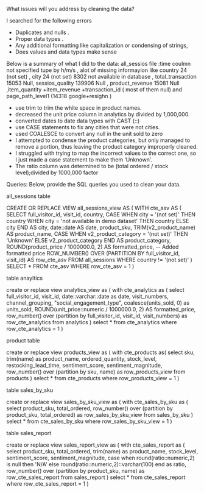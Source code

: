 
What issues will you address by cleaning the data?


I searched  for the following errors
- Duplicates and nulls .
- Proper data types .
- Any additional formatting like capitalization or condensing of strings,
- Does values and data types make sense

Below is a summary of what I did to the data:
all_sessios file :time coulmn not specified tupe by h/m/s , alot of missing informayion like country 24 (not set) , city 24 (not set) 8302 not available in database , total_transaction 15053 Null, sessios_quality 139906 Null
, product_revenue 15081 Null ,item_quantity +item_revenue +transaction_id ( most of them null) and page_path_level1 (14318 google+resighn )

* use trim to trim the white space in product names.
* decreased the unit price column in analytics by divided by	1,000,000.
* converted dates to date data types with CAST (::)
* use CASE statements to fix any cities that were not cities. 
* used COALESCE to convert any null in the unit sold to zero 
* I attempted to condense the product categories, but only managed to 	remove a portion, thus leaving the product category improperly 	cleaned.
* I struggled with trying to map the incorrect values 	to the correct one, so I just made a case statement to make them 	‘Unknown’.
* The ratio column was determined to be (total ordered / stock level);divided by 1000,000 factor



Queries:
Below, provide the SQL queries you used to clean your data.

all_sessions table 

CREATE OR REPLACE VIEW all_sessions_view AS (
    WITH cte_asv AS (
SELECT 
 full_visitor_id,
visit_id,
 country,
 CASE
  WHEN city = '(not set)' THEN country
  WHEN city = 'not available in demo dataset' THEN country
ELSE city
  END AS city,
date::date AS date,
product_sku,
 TRIM(v2_product_name) AS product_name,
 CASE
 WHEN v2_product_category = '(not set)' THEN 'Unknown'
 ELSE v2_product_category
 END AS product_category,
 ROUND(product_price / 1000000.0, 2) AS formatted_price, -- Added formatted price
 ROW_NUMBER() OVER (PARTITION BY full_visitor_id, visit_id) AS row_cte_asv
 FROM all_sessions
 WHERE country != '(not set)'
    )
SELECT *
 FROM cte_asv
WHERE row_cte_asv = 1
)




table anayltics

create or replace view analytics_view as (
with cte_analytics as (
select
full_visitor_id,
visit_id,
date::varchar::date as date,
visit_numbers,
channel_grouping,
"social_engagement_type",
coalesce(units_sold, 0) as units_sold,
ROUND(unit_price::numeric / 1000000.0, 2) AS formatted_price,
row_number() over (partition by full_visitor_id, visit_id, visit_numbers) as row_cte_analytics
from analytics
    )
 select *
from cte_analytics
 where row_cte_analytics = 1
)


product table

create or replace view products_view as (
with cte_products as(
select
sku,
trim(name) as product_name,
ordered_quantity,
stock_level,
restocking_lead_time,
sentiment_score,
sentiment_magnitude,
row_number() over (partition by sku, name) as 			row_products_view
from products
	)
	select *
	from cte_products
	where row_products_view = 1
)




table sales_by_sku

create or replace view sales_by_sku_view as (
with cte_sales_by_sku as (
select 
product_sku,
total_ordered,
row_number() over (partition by product_sku, 					total_ordered) as row_sales_by_sku_view
from sales_by_sku
	)
	select *
	from cte_sales_by_sku
	where row_sales_by_sku_view = 1
)


table sales_report

create or replace view sales_report_view as (
with cte_sales_report as (
select
product_sku,
total_ordered,
trim(name) as product_name,
stock_level,
sentiment_score,
sentiment_magnitude,
case 
when round(ratio::numeric,2) is null then 'N/A'
else round(ratio::numeric,2)::varchar(100)
end as ratio,
row_number() over (partition by product_sku, name) as 			row_cte_sales_report
from sales_report
	)
	select *
	from cte_sales_report
	where row_cte_sales_report = 1
)

